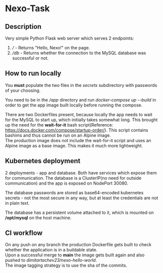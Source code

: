 # Nexo-Task  


## Description  
Very simple Python Flask web server which serves 2 endpoints:  
1. */* - Returns "Hello, Nexo!" on the page.  
2. */db* -  Returns whether the connection to the MySQL database was successful or not.  


## How to run locally  
You **must** populate the two files in the *secrets* subdirectory with passwords of your choosing.  

You need to be in the */app* directory and run *docker-compose up --build* in order to get the app image built locally before running the compose.

There are two Dockerfiles present, because locally the app needs to wait for the MySQL to start up, which initially takes somewhat long. This brought up the need for the **wait-for-it** bash script(Reference: https://docs.docker.com/compose/startup-order/). This script contains bashims and thus cannot be run on an Alpine image.  
The production image does not include the wait-for-it script and uses an Alpine image as a base image. This makes it much more lightweight.  


## Kubernetes deployment  
2 deployments - app and database. Both have services which expose them for communication. The database is a ClusterIP(no need for outside communication) and the app is exposed on NodePort 30080.  

The database passwords are stored as base64-encoded kubernetes secrets - not the most secure in any way, but at least the credentials are not in plain text.  

The database has a persistent volume attached to it, which is mounted on **/opt/mysql** on the host machine.  


## CI workflow
On any push on any branch the production Dockerfile gets built to check whether the application is in a buildable state.  
Upon a successful merge to **main** the image gets built again and also pushed to *dimitartachev23/nexo-hello-world*.  
The image tagging strategy is to use the sha of the commits.
